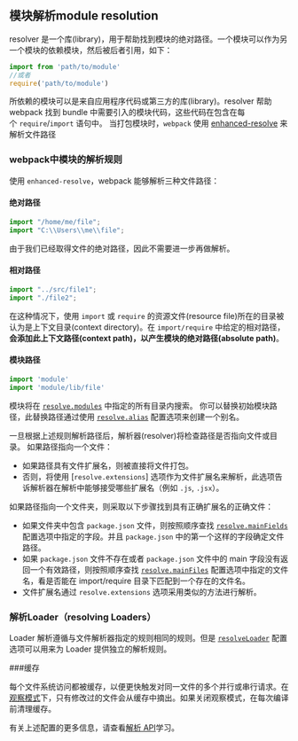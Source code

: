 ## 模块解析module resolution

resolver 是一个库(library)，用于帮助找到模块的绝对路径。一个模块可以作为另一个模块的依赖模块，然后被后者引用，如下： 

```js
import from 'path/to/module'
//或者
require('path/to/module')
```

所依赖的模块可以是来自应用程序代码或第三方的库(library)。resolver 帮助 webpack 找到 bundle 中需要引入的模块代码，这些代码在包含在每个 `require`/`import` 语句中。 当打包模块时，`webpack` 使用 [enhanced-resolve](https://github.com/webpack/enhanced-resolve) 来解析文件路径 

### webpack中模块的解析规则

使用 `enhanced-resolve`，webpack 能够解析三种文件路径： 

#### 绝对路径

```js
import "/home/me/file";
import "C:\\Users\\me\\file";
```

由于我们已经取得文件的绝对路径，因此不需要进一步再做解析。 

#### 相对路径

```js
import "../src/file1";
import "./file2";
```

在这种情况下，使用 `import` 或 `require` 的资源文件(resource file)所在的目录被认为是上下文目录(context directory)。在 `import/require` 中给定的相对路径，**会添加此上下文路径(context path)，以产生模块的绝对路径(absolute path)**。 

#### 模块路径

```js
import 'module'
import 'module/lib/file'
```

模块将在 [`resolve.modules`](https://webpack.docschina.org/configuration/resolve/#resolve-modules) 中指定的所有目录内搜索。 你可以替换初始模块路径，此替换路径通过使用 [`resolve.alias`](https://webpack.docschina.org/configuration/resolve/#resolve-alias) 配置选项来创建一个别名。 

一旦根据上述规则解析路径后，解析器(resolver)将检查路径是否指向文件或目录。 如果路径指向一个文件： 

- 如果路径具有文件扩展名，则被直接将文件打包。
- 否则，将使用 [`resolve.extensions`] 选项作为文件扩展名来解析，此选项告诉解析器在解析中能够接受哪些扩展名（例如 `.js`, `.jsx`）。

如果路径指向一个文件夹，则采取以下步骤找到具有正确扩展名的正确文件： 

- 如果文件夹中包含 `package.json` 文件，则按照顺序查找 [`resolve.mainFields`](https://webpack.docschina.org/configuration/resolve/#resolve-mainfields) 配置选项中指定的字段。并且 `package.json` 中的第一个这样的字段确定文件路径。
- 如果 `package.json` 文件不存在或者 `package.json` 文件中的 main 字段没有返回一个有效路径，则按照顺序查找 [`resolve.mainFiles`](https://webpack.docschina.org/configuration/resolve/#resolve-mainfiles) 配置选项中指定的文件名，看是否能在 import/require 目录下匹配到一个存在的文件名。
- 文件扩展名通过 `resolve.extensions` 选项采用类似的方法进行解析。

### 解析Loader（resolving Loaders）

Loader 解析遵循与文件解析器指定的规则相同的规则。但是 [`resolveLoader`](https://webpack.docschina.org/configuration/resolve/#resolveloader) 配置选项可以用来为 Loader 提供独立的解析规则。 

###缓存

每个文件系统访问都被缓存，以便更快触发对同一文件的多个并行或串行请求。在[观察模式](https://webpack.docschina.org/configuration/watch/#watch)下，只有修改过的文件会从缓存中摘出。如果关闭观察模式，在每次编译前清理缓存。

有关上述配置的更多信息，请查看[解析 API](https://webpack.docschina.org/configuration/resolve)学习。

 